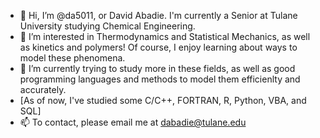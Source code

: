 - 👋 Hi, I’m @da5011, or David Abadie. I'm currently a Senior at Tulane University studying Chemical Engineering.
- 👀 I’m interested in Thermodynamics and Statistical Mechanics, as well as kinetics and polymers! Of course, I enjoy learning about ways to model these phenomena.
- 🌱 I’m currently trying to study more in these fields, as well as good programming languages and methods to model them efficienlty and accurately.
-    [As of now, I've studied some C/C++, FORTRAN, R, Python, VBA, and SQL]
- 📫 To contact, please email me at dabadie@tulane.edu
